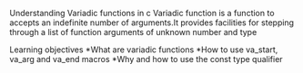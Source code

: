 Understanding Variadic functions in c
Variadic function is a function to accepts an indefinite number of arguments.It provides facilities for stepping through a list of function arguments of unknown number and type

Learning objectives
 *What are variadic functions
 *How to use va_start, va_arg and va_end macros
 *Why and how to use the const type qualifier